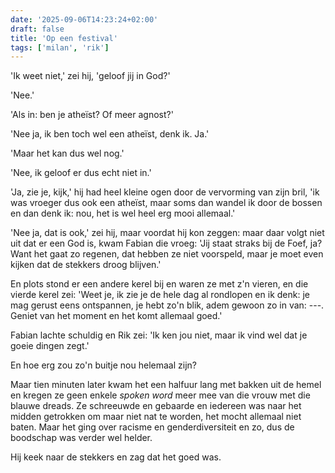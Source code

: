 ```yaml
---
date: '2025-09-06T14:23:24+02:00'
draft: false
title: 'Op een festival'
tags: ['milan', 'rik']
---
```


'Ik weet niet,' zei hij, 'geloof jij in God?'

'Nee.'

'Als in: ben je atheïst? Of meer agnost?'

'Nee ja, ik ben toch wel een atheïst, denk ik. Ja.'

'Maar het kan dus wel nog.'

'Nee, ik geloof er dus echt niet in.'

'Ja, zie je, kijk,' hij had heel kleine ogen door de vervorming van zijn bril, 'ik was vroeger dus ook een atheïst, maar soms dan wandel ik door de bossen en dan denk ik: nou, het is wel heel erg mooi allemaal.'

'Nee ja, dat is ook,' zei hij, maar voordat hij kon zeggen: maar daar volgt niet uit dat er een God is, kwam Fabian die vroeg: 'Jij staat straks bij de Foef, ja? Want het gaat zo regenen, dat hebben ze niet voorspeld, maar je moet even kijken dat de stekkers droog blijven.'

En plots stond er een andere kerel bij en waren ze met z'n vieren, en die vierde kerel zei: 'Weet je, ik zie je de hele dag al rondlopen en ik denk: je mag gerust eens ontspannen, je hebt zo'n blik, adem gewoon zo in van: ---. Geniet van het moment en het komt allemaal goed.'

Fabian lachte schuldig en Rik zei: 'Ik ken jou niet, maar ik vind wel dat je goeie dingen zegt.'

En hoe erg zou zo'n buitje nou helemaal zijn?

Maar tien minuten later kwam het een halfuur lang met bakken uit de hemel en kregen ze geen enkele *spoken word* meer mee van die vrouw met die blauwe dreads. Ze schreeuwde en gebaarde en iedereen was naar het midden getrokken om maar niet nat te worden, het mocht allemaal niet baten. Maar het ging over racisme en genderdiversiteit en zo, dus de boodschap was verder wel helder. 

Hij keek naar de stekkers en zag dat het goed was. 
